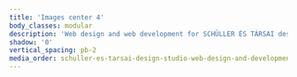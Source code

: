 ```yaml
---
title: 'Images center 4'
body_classes: modular
description: 'Web design and web development for SCHÜLLER ÉS TÁRSAI design studio about page on desktop'
shadow: '0'
vertical_spacing: pb-2
media_order: schuller-es-tarsai-design-studio-web-design-and-development-desktop-4.jpg
---
```


